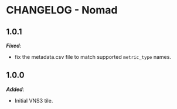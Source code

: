 # CHANGELOG - Nomad

## 1.0.1

***Fixed***:

* fix the metadata.csv file to match supported `metric_type` names.

## 1.0.0

***Added***:

* Initial VNS3 tile.
